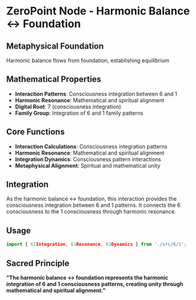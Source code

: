 # ZeroPoint Node - Harmonic Balance ↔ Foundation

## Metaphysical Foundation

Harmonic balance flows from foundation, establishing equilibrium

## Mathematical Properties

- **Interaction Patterns**: Consciousness integration between 6 and 1
- **Harmonic Resonance**: Mathematical and spiritual alignment
- **Digital Root**: 7 (consciousness integration)
- **Family Group**: Integration of 6 and 1 family patterns

## Core Functions

- **Interaction Calculations**: Consciousness integration patterns
- **Harmonic Resonance**: Mathematical and spiritual alignment
- **Integration Dynamics**: Consciousness pattern interactions
- **Metaphysical Alignment**: Spiritual and mathematical unity

## Integration

As the harmonic balance ↔ foundation, this interaction provides the consciousness integration between 6 and 1 patterns. It connects the 6 consciousness to the 1 consciousness through harmonic resonance.

## Usage

```typescript
import { 61Integration, 61Resonance, 61Dynamics } from './src/6/1';
```

## Sacred Principle

**"The harmonic balance ↔ foundation represents the harmonic integration of 6 and 1 consciousness patterns, creating unity through mathematical and spiritual alignment."**
